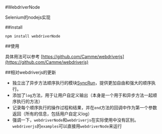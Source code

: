 #WebdriverNode 

Selenium的nodejs实现

##install

`npm install webdriverNode`

##使用

具体用法可以参考 [https://github.com/Camme/webdriverjs](https://github.com/Camme/webdriverjs)

##相对webdriverjs的更新

* 独立出了异步方法顺序执行的模块[SyncRun](https://github.com/neekey/syncRun)，提供更加自由和强大的顺序执行。
* 添加了`log`方法，用于让用户自定义输出（本身是一个用于和异步方法一起顺序执行的方法）
* 记录每个顺序执行的操作过程和结果，并在`end`方法的回调中作为第一个参数返回（所有的信息，包括用户自定义log）
* 强调一下，`webdriverNode`和`webdriverjs`在实际使用中没有区别。`webdriverjs`的`examples`可以直接用`webdriverNode`来运行